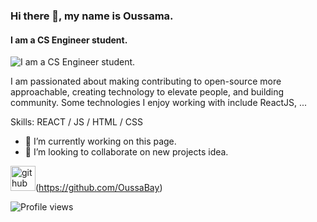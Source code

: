 ### Hi there 👋, my name is Oussama.
#### I am a CS Engineer student.
![I am a CS Engineer student.](https://arturssmirnovs.github.io/github-profile-readme-generator/images/banner.png)

I am passionated about making contributing to open-source more approachable, creating technology to elevate people, and building community. Some technologies I enjoy working with include ReactJS, ...

Skills: REACT / JS / HTML / CSS

- 🔭 I’m currently working on this page. 
- 👯 I’m looking to collaborate on new projects idea. 


<img src='https://cdn.jsdelivr.net/npm/simple-icons@3.0.1/icons/github.svg' alt='github' height='40'>(https://github.com/OussaBay)  

![Profile views](https://gpvc.arturio.dev/OussaBay)  
